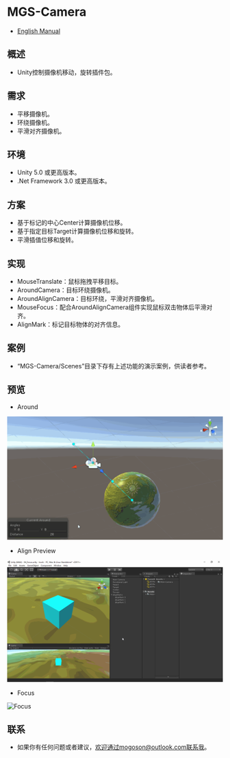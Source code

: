 ﻿# MGS-Camera
- [English Manual](./README.md)

## 概述
- Unity控制摄像机移动，旋转插件包。

## 需求
- 平移摄像机。
- 环绕摄像机。
- 平滑对齐摄像机。

## 环境
- Unity 5.0 或更高版本。
- .Net Framework 3.0 或更高版本。

## 方案
- 基于标记的中心Center计算摄像机位移。
- 基于指定目标Target计算摄像机位移和旋转。
- 平滑插值位移和旋转。

## 实现
- MouseTranslate：鼠标拖拽平移目标。
- AroundCamera：目标环绕摄像机。
- AroundAlignCamera：目标环绕，平滑对齐摄像机。
- MouseFocus：配合AroundAlignCamera组件实现鼠标双击物体后平滑对齐。
- AlignMark：标记目标物体的对齐信息。

## 案例
- “MGS-Camera/Scenes”目录下存有上述功能的演示案例，供读者参考。

## 预览
- Around

![Around](./Attachments/README_Image/Around.gif)

- Align Preview

![Align Preview](./Attachments/README_Image/AlignPreview.gif)﻿

- Focus

![Focus](./Attachments/README_Image/Focus.gif)

## 联系
- 如果你有任何问题或者建议，欢迎通过mogoson@outlook.com联系我。